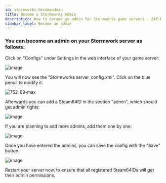 ```yaml
---
id: stormworks-becomeadmin
title: Become a Stormworks Admin
description: How to become an admin for Stormworks game servers - ZAP-Hosting.com Documentation 
sidebar_label: Become an admin
---
```


### You can become an admin on your Stormwork server as follows:

Click on "Configs" under Settings in the web interface of your game server:

![image](https://user-images.githubusercontent.com/61953937/196054453-3d876819-30e6-4185-8855-3cc6bdfb1781.png)

You will now see the "Stormworks server_config.xml". Click on the blue pencil to modify it:

![752-69-max](https://user-images.githubusercontent.com/61953937/196053602-221845da-dcb8-4d21-8e4d-d78e14081a6f.png)

Afterwards you can add a Steam64ID in the section "admin", which should get admin rights:

![image](https://user-images.githubusercontent.com/61953937/196053677-c8d4cbcf-6379-4a2e-b07f-cb673e00a2d6.png)

If you are planning to add more admins, add them one by one:

![image](https://user-images.githubusercontent.com/61953937/196053706-8771a909-c21a-4bc6-9ef9-a1b544592f0b.png)

Once you have entered the admins, you can save the config with the "Save" button:

![image](https://user-images.githubusercontent.com/61953937/196054457-e3651ffc-d7d5-4d6a-8709-2663971561d0.png)

Restart your server now, to ensure that all registered Steam64IDs will get their admin permissions. 
